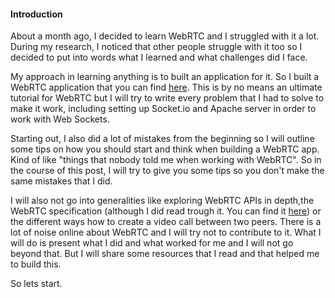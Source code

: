 #### Introduction

About a month ago, I decided to learn WebRTC and I struggled with it a lot. During my research,
I noticed that other people struggle with it too so I decided to put into words what
I learned and what challenges did I face.

My approach in learning anything is to built an application for it. So I built a WebRTC application that
you can find [here](https://caffeworld.goiwouldlike.com). This is by no means an ultimate
tutorial for WebRTC but I will try to write every problem that I had to solve to make it work,
including setting up Socket.io and Apache server in order to work with Web Sockets. 

Starting out, I also did a lot of mistakes from the beginning so I will outline some tips on how you should start and
think when building a WebRTC app. Kind of like "things that nobody told me when working with WebRTC". So in the course
of this post, I will try to give you some tips so you don't make the same mistakes that I did. 

I will also not go into generalities like exploring WebRTC APIs in depth,the WebRTC specification
(although I did read trough it. You can find it [here](https://www.w3.org/TR/webrtc/)) or the different ways
how to create a video call between two peers. There is a lot of noise online about WebRTC and I will
try not to contribute to it. What I will do is present what I did and what worked for me and I will not
go beyond that. But I will share some resources that I read and that helped me to build this.

So lets start.



